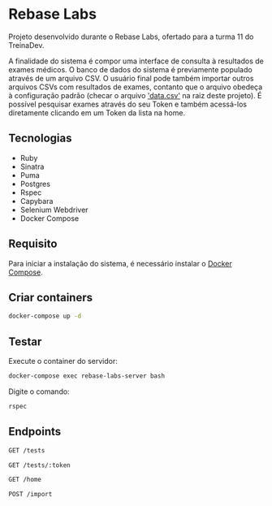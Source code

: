 # Rebase Labs

Projeto desenvolvido durante o Rebase Labs, ofertado para a turma 11 do TreinaDev.

A finalidade do sistema é compor uma interface de consulta à resultados de exames médicos. O banco de dados do sistema é previamente populado através de um arquivo CSV. O usuário final pode também importar outros arquivos CSVs com resultados de exames, contanto que o arquivo obedeça à configuração padrão (checar o arquivo ['data.csv'](https://github.com/valerialrc/rebase-labs/blob/main/data.csv) na raiz deste projeto). É possível pesquisar exames através do seu Token e também acessá-los diretamente clicando em um Token da lista na home.

## Tecnologias
- Ruby
- Sinatra
- Puma
- Postgres
- Rspec
- Capybara
- Selenium Webdriver
- Docker Compose

## Requisito
Para iniciar a instalação do sistema, é necessário instalar o [Docker Compose](https://docs.docker.com/compose/).

## Criar containers
```bash
docker-compose up -d
```

## Testar
Execute o container do servidor:
```bash
docker-compose exec rebase-labs-server bash
```

Digite o comando:
```bash
rspec
```
## Endpoints
```bash
GET /tests
```

```bash
GET /tests/:token
```

```bash
GET /home
```

```bash
POST /import
```
